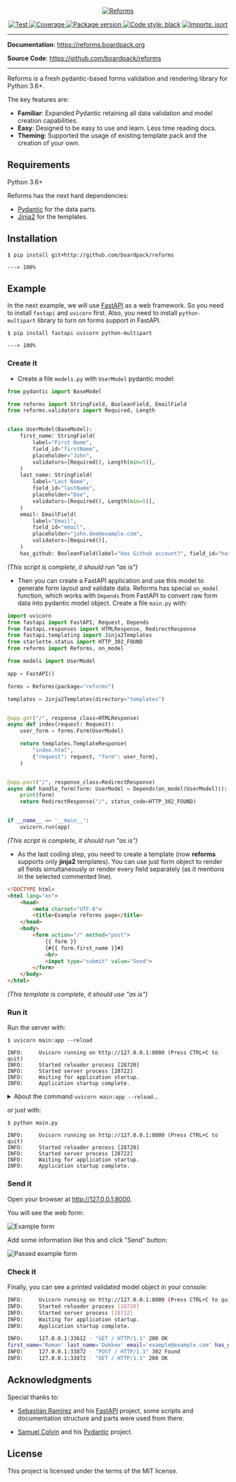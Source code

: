 <p align="center">
  <a href="https://reforms.boardpack.org/"><img src="https://reforms.boardpack.org/img/logo-white.png" alt="Reforms"></a>
</p>
<!--<p align="center">
    <em>Reforms is a fresh pydantic-based forms validation and rendering library for Python 3.6+.</em>
</p>-->
<p align="center">
    <a href="https://github.com/boardpack/reforms/actions?query=workflow%3ATest" target="_blank">
        <img src="https://github.com/boardpack/reforms/workflows/Test/badge.svg" alt="Test">
    </a>
    <a href="https://codecov.io/gh/boardpack/reforms" target="_blank">
        <img src="https://img.shields.io/codecov/c/github/boardpack/reforms?color=%2334D058" alt="Coverage">
    </a>
    <a href="https://pypi.org/project/reforms" target="_blank">
        <img src="https://img.shields.io/pypi/v/reforms?color=%2334D058&label=pypi%20package" alt="Package version">
    </a>
    <a href="https://github.com/psf/black"><img alt="Code style: black" src="https://camo.githubusercontent.com/d91ed7ac7abbd5a6102cbe988dd8e9ac21bde0a73d97be7603b891ad08ce3479/68747470733a2f2f696d672e736869656c64732e696f2f62616467652f636f64652532307374796c652d626c61636b2d3030303030302e737667" data-canonical-src="https://img.shields.io/badge/code%20style-black-000000.svg" style="max-width:100%;"></a>
    <a href="https://pycqa.github.io/isort/" rel="nofollow"><img src="https://camo.githubusercontent.com/fe4a658dd745f746410f961ae45d44355db1cc0e4c09c7877d265c1380248943/68747470733a2f2f696d672e736869656c64732e696f2f62616467652f253230696d706f7274732d69736f72742d2532333136373462313f7374796c653d666c6174266c6162656c436f6c6f723d656638333336" alt="Imports: isort" data-canonical-src="https://img.shields.io/badge/%20imports-isort-%231674b1?style=flat&amp;labelColor=ef8336" style="max-width:100%;"></a>
</p>

---

**Documentation**: <a href="https://reforms.boardpack.org" target="_blank">https://reforms.boardpack.org</a>

**Source Code**: <a href="https://github.com/boardpack/reforms" target="_blank">https://github.com/boardpack/reforms</a>

---

Reforms is a fresh pydantic-based forms validation and rendering library for Python 3.6+.

The key features are:

* **Familiar**: Expanded Pydantic retaining all data validation and model creation 
capabilities.
* **Easy**: Designed to be easy to use and learn. Less time reading docs.
* **Theming**: Supported the usage of existing template pack and the creation of your 
own.

## Requirements

Python 3.6+

Reforms has the next hard dependencies:

* <a href="https://pydantic-docs.helpmanual.io/" class="external-link" target="_blank">Pydantic</a> for the data parts.
* <a href="https://jinja.palletsprojects.com/" class="external-link" target="_blank">Jinja2</a> for the templates.

## Installation

<div class="termy">

```console
$ pip install git+http://github.com/boardpack/reforms

---> 100%
```

</div>

## Example

In the next example, we will use <a href="https://fastapi.tiangolo.com/" class="external-link" target="_blank">FastAPI</a>
as a web framework. So you need to install `fastapi` and `uvicorn` first. Also, you 
need to install `python-multipart` library to turn on forms support in FastAPI.

<div class="termy">

```console
$ pip install fastapi uvicorn python-multipart

---> 100%
```

</div>

### Create it

* Create a file `models.py` with `UserModel` pydantic model:

```Python
from pydantic import BaseModel

from reforms import StringField, BooleanField, EmailField
from reforms.validators import Required, Length


class UserModel(BaseModel):
    first_name: StringField(
        label="First Name",
        field_id="firstName",
        placeholder="John",
        validators=[Required(), Length(min=5)],
    )
    last_name: StringField(
        label="Last Name",
        field_id="lastName",
        placeholder="Doe",
        validators=[Required(), Length(min=5)],
    )
    email: EmailField(
        label="Email",
        field_id="email",
        placeholder="john.doe@example.com",
        validators=[Required()],
    )
    has_github: BooleanField(label="Has Github account?", field_id="hasGithub") = False

```
_(This script is complete, it should run "as is")_

* Then you can create a FastAPI application and use this model to generate form 
layout and validate data. Reforms has special `on_model` function, which works 
with `Depends` from FastAPI to convert raw form data into pydantic model object. 
Create a file `main.py` with:

```Python hl_lines="8 19 23 28"
import uvicorn
from fastapi import FastAPI, Request, Depends
from fastapi.responses import HTMLResponse, RedirectResponse
from fastapi.templating import Jinja2Templates
from starlette.status import HTTP_302_FOUND
from reforms import Reforms, on_model

from models import UserModel

app = FastAPI()

forms = Reforms(package="reforms")

templates = Jinja2Templates(directory="templates")


@app.get("/", response_class=HTMLResponse)
async def index(request: Request):
    user_form = forms.Form(UserModel)

    return templates.TemplateResponse(
        "index.html",
        {"request": request, "form": user_form},
    )


@app.post("/", response_class=RedirectResponse)
async def handle_form(form: UserModel = Depends(on_model(UserModel))):
    print(form)
    return RedirectResponse("/", status_code=HTTP_302_FOUND)


if __name__ == '__main__':
    uvicorn.run(app)

```
_(This script is complete, it should run "as is")_

* As the last coding step, you need to create a template (now **reforms** supports only 
**jinja2** templates). You can use just form object to render all fields 
simultaneously or render every field separately (as it mentions in the selected 
commented line).

```HTML hl_lines="10"
<!DOCTYPE html>
<html lang="en">
    <head>
        <meta charset="UTF-8">
        <title>Example reforms page</title>
    </head>
    <body>
        <form action="/" method="post">
            {{ form }}
            {#{{ form.first_name }}#}
            <br>
            <input type="submit" value="Send">
        </form>
    </body>
</html>
```
_(This template is complete, it should use "as is")_

### Run it

Run the server with:

<div class="termy">

```console
$ uvicorn main:app --reload

INFO:     Uvicorn running on http://127.0.0.1:8000 (Press CTRL+C to quit)
INFO:     Started reloader process [28720]
INFO:     Started server process [28722]
INFO:     Waiting for application startup.
INFO:     Application startup complete.
```

</div>

<details markdown="1">
<summary>About the command <code>uvicorn main:app --reload</code>...</summary>

The command `uvicorn main:app` refers to:

* `main`: the file `main.py` (the Python "module").
* `app`: the object created inside of `main.py` with the line `app = FastAPI()`.
* `--reload`: make the server restart after code changes. Only do this for development.

</details>

or just with:

<div class="termy">

```console
$ python main.py

INFO:     Uvicorn running on http://127.0.0.1:8000 (Press CTRL+C to quit)
INFO:     Started reloader process [28720]
INFO:     Started server process [28722]
INFO:     Waiting for application startup.
INFO:     Application startup complete.
```

</div>

### Send it

Open your browser at <a href="http://127.0.0.1:8000" class="external-link" target="_blank">http://127.0.0.1:8000</a>.

You will see the web form:

![Example form](docs/en/docs/img/index/index-01-web-form.png)

Add some information like this and click "Send" button:

![Passed example form](docs/en/docs/img/index/index-02-web-form-passed.png)

### Check it

Finally, you can see a printed validated model object in your console:

```bash hl_lines="8"
INFO:     Uvicorn running on http://127.0.0.1:8000 (Press CTRL+C to quit)
INFO:     Started reloader process [28720]
INFO:     Started server process [28722]
INFO:     Waiting for application startup.
INFO:     Application startup complete.

INFO:     127.0.0.1:33612 - "GET / HTTP/1.1" 200 OK
first_name='Roman' last_name='Dukkee' email='example@example.com' has_github=True
INFO:     127.0.0.1:33872 - "POST / HTTP/1.1" 302 Found
INFO:     127.0.0.1:33872 - "GET / HTTP/1.1" 200 OK
```

## Acknowledgments

Special thanks to:

 * [Sebastián Ramírez](https://github.com/tiangolo) and his [FastAPI](https://github.com/tiangolo/fastapi) project,  some scripts and documentation structure and parts were used from there.
 
 * [Samuel Colvin](https://github.com/samuelcolvin) and his [Pydantic](https://github.com/samuelcolvin/pydantic/) project.

## License

This project is licensed under the terms of the MIT license.
